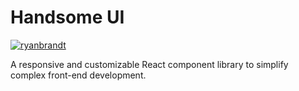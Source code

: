 # Handsome UI

[![ryanbrandt](https://circleci.com/gh/ryanbrandt/handsome-ui.svg?style=svg)](https://app.circleci.com/pipelines/github/ryanbrandt/handsome-ui)

A responsive and customizable React component library to simplify complex front-end development.
